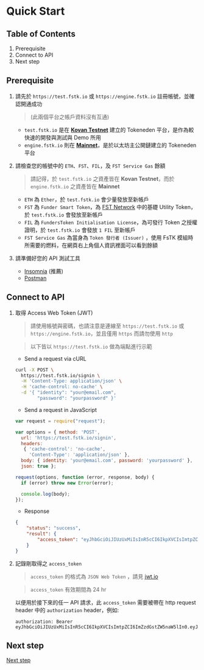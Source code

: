# Quick Start

## Table of Contents

 1. Prerequisite
 2. Connect to API
 3. Next step

## Prerequisite

 1. 請先於 `https://test.fstk.io` 或 `https://engine.fstk.io` 註冊帳號，並確認開通成功
    > (此兩個平台之帳戶資料沒有互通)

    - `test.fstk.io` 是在 [**Kovan Testnet**](https://kovan.etherscan.io) 建立的 Tokeneden 平台，是作為較快速的開發與測試與 Demo 所用  
    - `engine.fstk.io` 則在 [**Mainnet**](https://etherscan.io)，是於以太坊主公開鏈建立的 Tokeneden 平台

 2. 請檢查您的帳號中的 `ETH`、`FST`、`FIL`，及 `FST Service Gas` 餘額
    > 請記得，於 `test.fstk.io` 之資產皆在 **Kovan Testnet**，而於 `engine.fstk.io` 之資產皆在 **Mainnet**

    - `ETH` 為 `Ether`，於 `test.fstk.io` 會少量發放至新帳戶  
    - `FST` 為 `Funder Smart Token`，為 [FST Network](https://fst.network) 中的基礎 Utility Token，於 `test.fstk.io` 會發放至新帳戶  
    - `FIL` 為 `FundersToken Initialisation License`，為可發行 Token 之授權證明，於 `test.fstk.io` 會發放 `1 FIL` 至新帳戶  
    - `FST Service Gas` 為當身為 `Token 發行者 (Issuer)` ，使用 FsTK 模組時所需要的燃料，在網頁右上角個人資訊裡面可以看到餘額

 3. 請準備好您的 API 測試工具
    - [Insomnia](https://insomnia.rest) (推薦)
    - [Postman](https://www.getpostman.com)

## Connect to API

 1. 取得 Access Web Token (JWT)
    > 請使用帳號與密碼，也請注意是連線至 `https://test.fstk.io` 或 `https://engine.fstk.io`，並且僅用 `https` 而請勿使用 `http`
  
    > 以下皆以 `https://test.fstk.io` 做為端點進行示範
    
    - Send a request via cURL

    ```sh
    curl -X POST \
      https://test.fstk.io/signin \
      -H 'Content-Type: application/json' \
      -H 'cache-control: no-cache' \
      -d '{ "identity": "your@email.com",
            "password": "yourpassword" }'
    ```

    - Send a request in JavaScript

    ```javascript
    var request = require("request");
    
    var options = { method: 'POST',
      url: 'https://test.fstk.io/signin',
      headers: 
       { 'cache-control': 'no-cache',
         'Content-Type': 'application/json' },
      body: { identity: 'your@email.com', password: 'yourpassword' },
      json: true };
    
    request(options, function (error, response, body) {
      if (error) throw new Error(error);
    
      console.log(body);
    });
    
    ```

    - Response

    ```json
    {
        "status": "success",
        "result": {
            "access_token": "eyJhbGciOiJIUzUxMiIsInR5cCI6IkpXVCIsImtpZCI6ImZzdGstZW5naW5lIn0.eyJ1aWQiOiLDpsKIc8KdXHUwMDEzw6JcdTAwMTHDqMKCwqBje0x0w6nCsCIsImlhdCI6MTU0ODY0OTM4NiwiZXhwIjoxNTQ4NzM1Nzg2LCJhdWQiOiJ1cm46ZnN0azplbmdpbmUiLCJpc3MiOiJ1cm46ZnN0azplbmdpbmUiLCJzdWIiOiJ1cm46ZnN0azplbmdpbmU6YWNjZXNzX3Rva2VuIn0.gEKFuVuz4LOtGg_dughy7i2uzgNeKb1iS0LjM8IfyHkLFpsczTo9Wd4QQwiUfltErsFxf3k1UtdyLWX2z9QQ8w"
        }
    }
    ```

 2. 記錄剛取得之 `access_token`
    > `access_token` 的格式為 `JSON Web Token` ，請見 [jwt.io](https://jwt.io)

    > `access_token` 有效期間為 24 hr

    以便用於接下來的任一 API 請求，此 `access_token` 需要被帶在 http request header 中的 `authorization` header，例如:

    ```
    authorization: Bearer eyJhbGciOiJIUzUxMiIsInR5cCI6IkpXVCIsImtpZCI6ImZzdGstZW5naW5lIn0.eyJ1aWQiOiLDpsKIc8KdXHUwMDEzw6JcdTAwMTHDqMKCwqBje0x0w6nCsCIsImlhdCI6MTU0ODY0OTM4NiwiZXhwIjoxNTQ4NzM1Nzg2LCJhdWQiOiJ1cm46ZnN0azplbmdpbmUiLCJpc3MiOiJ1cm46ZnN0azplbmdpbmUiLCJzdWIiOiJ1cm46ZnN0azplbmdpbmU6YWNjZXNzX3Rva2VuIn0.gEKFuVuz4LOtGg_dughy7i2uzgNeKb1iS0LjM8IfyHkLFpsczTo9Wd4QQwiUfltErsFxf3k1UtdyLWX2z9QQ8w
    ```

## Next step

[Next step](./02-Get_account_information.zh.md)
